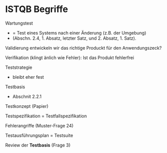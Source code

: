 ISTQB Begriffe
==============

Wartungstest
- = Test eines Systems nach einer Änderung (z.B. der Umgebung)
- (Abschn. 2.4, 1. Absatz, letzter Satz, und 2. Absatz, 1. Satz).


Validierung
	entwickeln wir das richtige Produckt für den Anwendungszeck?

Verifikation
(klingt änlich wie Fehler): Ist das Produkt fehlerfrei

Teststrategie
- bleibt eher fest


Testbasis
- Abschnit 2.2.1

Testkonzept (Papier)

Testspezifikation = Testfallspezifikation

Fehlerangriffe (Muster-Frage 24)

Testausführungsplan = Testsuite

Review der **Testbasis** (Frage 3)